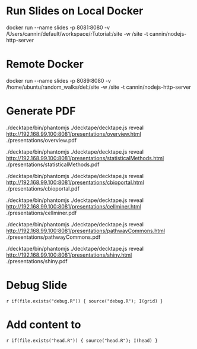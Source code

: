 # Run Slides on Local Docker
docker run --name slides -p 8081:8080 -v /Users/cannin/default/workspace/rTutorial:/site -w /site -t cannin/nodejs-http-server

# Remote Docker
docker run --name slides -p 8089:8080 -v /home/ubuntu/random_walks/del:/site -w /site -t cannin/nodejs-http-server

# Generate PDF
./decktape/bin/phantomjs ./decktape/decktape.js reveal http://192.168.99.100:8081/presentations/overview.html ./presentations/overview.pdf

./decktape/bin/phantomjs ./decktape/decktape.js reveal http://192.168.99.100:8081/presentations/statisticalMethods.html ./presentations/statisticalMethods.pdf

./decktape/bin/phantomjs ./decktape/decktape.js reveal http://192.168.99.100:8081/presentations/cbioportal.html ./presentations/cbioportal.pdf

./decktape/bin/phantomjs ./decktape/decktape.js reveal http://192.168.99.100:8081/presentations/cellminer.html ./presentations/cellminer.pdf

./decktape/bin/phantomjs ./decktape/decktape.js reveal http://192.168.99.100:8081/presentations/pathwayCommons.html ./presentations/pathwayCommons.pdf

./decktape/bin/phantomjs ./decktape/decktape.js reveal http://192.168.99.100:8081/presentations/shiny.html ./presentations/shiny.pdf

# Debug Slide
`r if(file.exists("debug.R")) { source("debug.R"); I(grid) }`

# Add content to <HEAD>
`r if(file.exists("head.R")) { source("head.R"); I(head) }`

